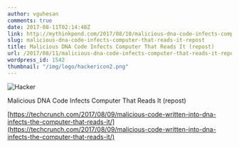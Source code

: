 ```yaml
---
author: vguhesan
comments: true
date: 2017-08-11T02:14:48Z
link: http://mythinkpond.com/2017/08/10/malicious-dna-code-infects-computer-that-reads-it-repost/
slug: malicious-dna-code-infects-computer-that-reads-it-repost
title: Malicious DNA Code Infects Computer That Reads It (repost) 
url: /2017/08/11/malicious-dna-code-infects-computer-that-reads-it-repost/
wordpress_id: 1542
thumbnail: "/img/logo/hackericon2.png"
---
```


![Hacker](/img/logo/hackericon1.png)

Malicious DNA Code Infects Computer That Reads It (repost)

[https://techcrunch.com/2017/08/09/malicious-code-written-into-dna-infects-the-computer-that-reads-it/](https://techcrunch.com/2017/08/09/malicious-code-written-into-dna-infects-the-computer-that-reads-it/)
